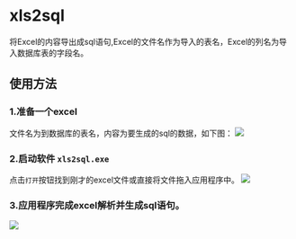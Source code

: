 # xls2sql
将Excel的内容导出成sql语句,Excel的文件名作为导入的表名，Excel的列名为导入数据库表的字段名。
## 使用方法
### 1.准备一个excel
文件名为到数据库的表名，内容为要生成的sql的数据，如下图：
![](http://oqdzx28cd.bkt.clouddn.com/18-1-15/53958779.jpg)
### 2.启动软件 `xls2sql.exe`
点击`打开`按钮找到刚才的excel文件或直接将文件拖入应用程序中。
![](http://oqdzx28cd.bkt.clouddn.com/18-1-15/75398211.jpg)
### 3.应用程序完成excel解析并生成sql语句。
![](http://oqdzx28cd.bkt.clouddn.com/18-1-15/21174796.jpg)